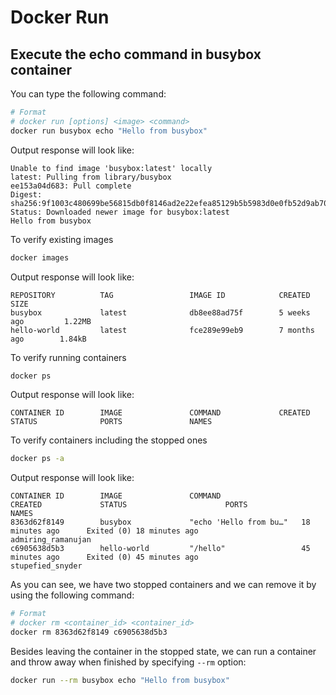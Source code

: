 # Docker Run

## Execute the echo command in busybox container
You can type the following command:
```bash
# Format
# docker run [options] <image> <command>
docker run busybox echo "Hello from busybox"
```

Output response will look like:
```
Unable to find image 'busybox:latest' locally
latest: Pulling from library/busybox
ee153a04d683: Pull complete
Digest: sha256:9f1003c480699be56815db0f8146ad2e22efea85129b5b5983d0e0fb52d9ab70
Status: Downloaded newer image for busybox:latest
Hello from busybox
```

To verify existing images
```bash
docker images
```

Output response will look like:
```
REPOSITORY          TAG                 IMAGE ID            CREATED             SIZE
busybox             latest              db8ee88ad75f        5 weeks ago         1.22MB
hello-world         latest              fce289e99eb9        7 months ago        1.84kB
```

To verify running containers
```bash
docker ps
```

Output response will look like:
```
CONTAINER ID        IMAGE               COMMAND             CREATED             STATUS              PORTS               NAMES
```

To verify containers including the stopped ones
```bash
docker ps -a
```

Output response will look like:
```
CONTAINER ID        IMAGE               COMMAND                  CREATED             STATUS                      PORTS               NAMES
8363d62f8149        busybox             "echo 'Hello from bu…"   18 minutes ago      Exited (0) 18 minutes ago                       admiring_ramanujan
c6905638d5b3        hello-world         "/hello"                 45 minutes ago      Exited (0) 45 minutes ago                       stupefied_snyder
```

As you can see, we have two stopped containers and we can remove it by using the following command:
```bash
# Format
# docker rm <container_id> <container_id>
docker rm 8363d62f8149 c6905638d5b3
```

Besides leaving the container in the stopped state, we can run a container and throw away when finished by specifying `--rm` option:
```bash
docker run --rm busybox echo "Hello from busybox"
```